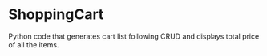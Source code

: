 # ShoppingCart
Python code that generates cart list following CRUD and displays total price of all the items.
